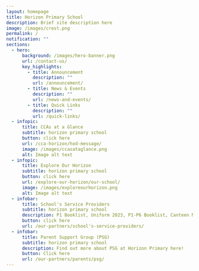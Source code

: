 ```yaml
---
layout: homepage
title: Horizon Primary School
description: Brief site description here
image: /images/crest.png
permalink: /
notification: ""
sections:
  - hero:
      background: /images/hero-banner.png
      url: /contact-us/
      key_highlights:
        - title: Announcement
          description: ""
          url: /announcement/
        - title: News & Events
          description: ""
          url: /news-and-events/
        - title: Quick Links
          description: ""
          url: /quick-links/
  - infopic:
      title: CCAs at a Glance
      subtitle: horizon primary school
      button: click here
      url: /cca-horizon/hod-message/
      image: /images/ccasataglance.png
      alt: Image alt text
  - infopic:
      title: Explore Our Horizon
      subtitle: horizon primary school
      button: click here
      url: /explore-our-horizon/our-school/
      image: /images/exploreourhorizon.png
      alt: Image alt text
  - infobar:
      title: School's Service Providers
      subtitle: horizon primary school
      description: P1 Booklist, Uniform 2023, P1-P6 Booklist, Canteen Menus 2022
      button: click here
      url: /our-partners/school's-service-providers/
  - infobar:
      title: Parent Support Group (PSG)
      subtitle: horizon primary school
      description: Find out more about PSG at Horizon Primary here!
      button: Click here
      url: /our-partners/parents/psg/
---
```

